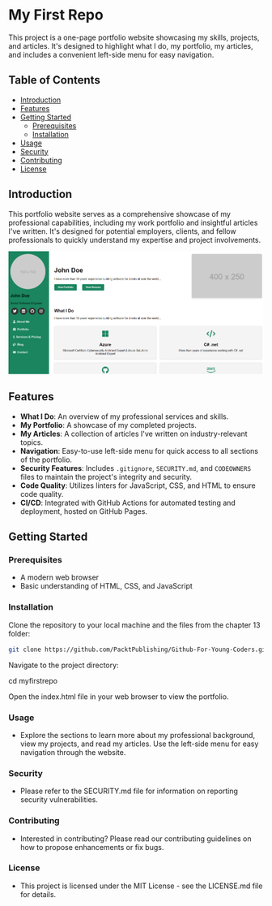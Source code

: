 # My First Repo

This project is a one-page portfolio website showcasing my skills, projects, and articles. It's designed to highlight what I do, my portfolio, my articles, and includes a convenient left-side menu for easy navigation.

## Table of Contents

- [Introduction](#introduction)
- [Features](#features)
- [Getting Started](#getting-started)
  - [Prerequisites](#prerequisites)
  - [Installation](#installation)
- [Usage](#usage)
- [Security](#security)
- [Contributing](#contributing)
- [License](#license)


## Introduction

This portfolio website serves as a comprehensive showcase of my professional capabilities, including my work portfolio and insightful articles I've written. It's designed for potential employers, clients, and fellow professionals to quickly understand my expertise and project involvements.

<p align="center">
  <img src="images/one-page-portfolio.png" alt="one page portfolio web site">
</p>

## Features

- **What I Do**: An overview of my professional services and skills.
- **My Portfolio**: A showcase of my completed projects.
- **My Articles**: A collection of articles I've written on industry-relevant topics.
- **Navigation**: Easy-to-use left-side menu for quick access to all sections of the portfolio.
- **Security Features**: Includes `.gitignore`, `SECURITY.md`, and `CODEOWNERS` files to maintain the project's integrity and security.
- **Code Quality**: Utilizes linters for JavaScript, CSS, and HTML to ensure code quality.
- **CI/CD**: Integrated with GitHub Actions for automated testing and deployment, hosted on GitHub Pages.

## Getting Started

### Prerequisites

- A modern web browser
- Basic understanding of HTML, CSS, and JavaScript

### Installation

Clone the repository to your local machine and the files from the chapter 13 folder:

```bash
git clone https://github.com/PacktPublishing/Github-For-Young-Coders.git
```

Navigate to the project directory:

cd myfirstrepo

Open the index.html file in your web browser to view the portfolio.

### Usage
-  Explore the sections to learn more about my professional background, view my projects, and read my articles. Use the left-side menu for easy navigation through the website.

### Security
-  Please refer to the SECURITY.md file for information on reporting security vulnerabilities.

### Contributing
-  Interested in contributing? Please read our contributing guidelines on how to propose enhancements or fix bugs.

### License
-  This project is licensed under the MIT License - see the LICENSE.md file for details.
